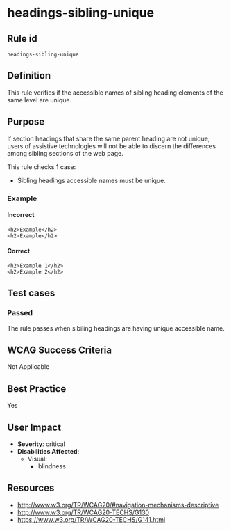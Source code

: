 # headings-sibling-unique

## Rule id

`headings-sibling-unique`

## Definition

This rule verifies if the accessible names of sibling heading elements of the same level are unique.

## Purpose

If section headings that share the same parent heading are not unique, users of assistive technologies will not be able to discern the differences among sibling sections of the web page.

This rule checks 1 case:

* Sibling headings accessible names must be unique.

### Example

#### Incorrect

    <h2>Example</h2>
    <h2>Example</h2>

#### Correct

    <h2>Example 1</h2>
    <h2>Example 2</h2>


## Test cases

### Passed

The rule passes when sibiling headings are having unique accessible name.

## WCAG Success Criteria

Not Applicable

## Best Practice

Yes

## User Impact

* **Severity**: critical
* **Disabilities Affected**:
  * Visual:
    * blindness

## Resources

* http://www.w3.org/TR/WCAG20/#navigation-mechanisms-descriptive
* http://www.w3.org/TR/WCAG20-TECHS/G130
* https://www.w3.org/TR/WCAG20-TECHS/G141.html
